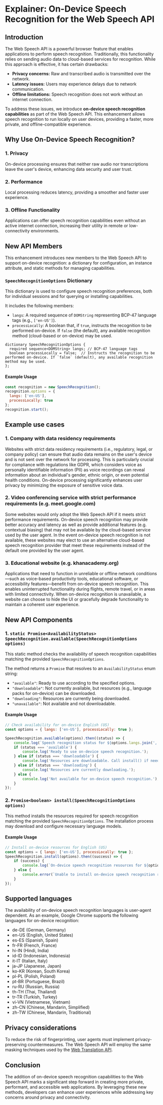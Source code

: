 # Explainer: On-Device Speech Recognition for the Web Speech API

## Introduction

The Web Speech API is a powerful browser feature that enables applications to perform speech recognition. Traditionally, this functionality relies on sending audio data to cloud-based services for recognition. While this approach is effective, it has certain drawbacks:

- **Privacy concerns:** Raw and transcribed audio is transmitted over the network.
- **Latency issues:** Users may experience delays due to network communication.
- **Offline limitations:** Speech recognition does not work without an internet connection.

To address these issues, we introduce **on-device speech recognition capabilities** as part of the Web Speech API. This enhancement allows speech recognition to run locally on user devices, providing a faster, more private, and offline-compatible experience.

## Why Use On-Device Speech Recognition?
 
### 1. **Privacy**
On-device processing ensures that neither raw audio nor transcriptions leave the user's device, enhancing data security and user trust.

### 2. **Performance**
Local processing reduces latency, providing a smoother and faster user experience.

### 3. **Offline Functionality**
Applications can offer speech recognition capabilities even without an active internet connection, increasing their utility in remote or low-connectivity environments.
## New API Members

This enhancement introduces new members to the Web Speech API to support on-device recognition: a dictionary for configuration, an instance attribute, and static methods for managing capabilities.

### `SpeechRecognitionOptions` Dictionary

This dictionary is used to configure speech recognition preferences, both for individual sessions and for querying or installing capabilities.

It includes the following members:

- `langs`: A required sequence of `DOMString` representing BCP-47 language tags (e.g., `['en-US']`).
- `processLocally`: A boolean that, if `true`, instructs the recognition to be performed on-device. If `false` (the default), any available recognition method (cloud-based or on-device) may be used.


```idl
dictionary SpeechRecognitionOptions {
  required sequence<DOMString> langs; // BCP-47 language tags
  boolean processLocally = false;  // Instructs the recognition to be performed on-device. If `false` (default), any available recognition method may be used.
};
```

#### Example Usage
```javascript
const recognition = new SpeechRecognition();
recognition.options = {
  langs: ['en-US'],
  processLocally: true
};
recognition.start();
```

## Example use cases
### 1. Company with data residency requirements
Websites with strict data residency requirements (i.e., regulatory, legal, or company policy) can ensure that audio data remains on the user's device and is not sent over the network for processing. This is particularly crucial for compliance with regulations like GDPR, which considers voice as personally identifiable information (PII) as voice recordings can reveal information about an individual's gender, ethnic origin, or even potential health conditions. On-device processing significantly enhances user privacy by minimizing the exposure of sensitive voice data.

### 2. Video conferencing service with strict performance requirements (e.g. meet.google.com)
Some websites would only adopt the Web Speech API if it meets strict performance requirements. On-device speech recognition may provide better accuracy and latency as well as provide additional features (e.g. contextual biasing) that may not be available by the cloud-based service used by the user agent. In the event on-device speech recognition is not available, these websites may elect to use an alternative cloud-based speech recognition provider that meet these requirements instead of the default one provided by the user agent.

### 3. Educational website (e.g. khanacademy.org)
Applications that need to function in unreliable or offline network conditions—such as voice-based productivity tools, educational software, or accessibility features—benefit from on-device speech recognition. This enables uninterrupted functionality during flights, remote travel, or in areas with limited connectivity. When on-device recognition is unavailable, a website can choose to hide the UI or gracefully degrade functionality to maintain a coherent user experience.

## New API Components

### 1. `static Promise<AvailabilityStatus> SpeechRecognition.available(SpeechRecognitionOptions options)`
This static method checks the availability of speech recognition capabilities matching the provided `SpeechRecognitionOptions`.

The method returns a `Promise` that resolves to an `AvailabilityStatus` enum string:
- `"available"`: Ready to use according to the specified options.
- `"downloadable"`: Not currently available, but resources (e.g., language packs for on-device) can be downloaded.
- `"downloading"`: Resources are currently being downloaded.
- `"unavailable"`: Not available and not downloadable.

#### Example Usage
```javascript
// Check availability for on-device English (US)
const options = { langs: ['en-US'], processLocally: true };

SpeechRecognition.available(options).then((status) => {
    console.log(`Speech recognition status for ${options.langs.join(', ')} (on-device): ${status}.`);
    if (status === 'available') {
        console.log('Ready to use on-device speech recognition.');
    } else if (status === 'downloadable') {
        console.log('Resources are downloadable. Call install() if needed.');
    } else if (status === 'downloading') {
        console.log('Resources are currently downloading.');
    } else {
        console.log('Not available for on-device speech recognition.');
    }
});
```

### 2. `Promise<boolean> install(SpeechRecognitionOptions options)`
This method installs the resources required for speech recognition matching the provided `SpeechRecognitionOptions`. The installation process may download and configure necessary language models.

#### Example Usage
```javascript
// Install on-device resources for English (US)
const options = { langs: ['en-US'], processLocally: true };
SpeechRecognition.install(options).then((success) => {
    if (success) {
        console.log(`On-device speech recognition resources for ${options.langs.join(', ')} installed successfully.`);
    } else {
        console.error(`Unable to install on-device speech recognition resources for ${options.langs.join(', ')}. This could be due to unsupported languages or download issues.`);
    }
});
```

## Supported languages
The availability of on-device speech recognition languages is user-agent dependent. As an example, Google Chrome supports the following languages for on-device recognition:
* de-DE (German, Germany)
* en-US (English, United States)
* es-ES (Spanish, Spain)
* fr-FR (French, France)
* hi-IN (Hindi, India)
* id-ID (Indonesian, Indonesia)
* it-IT (Italian, Italy)
* ja-JP (Japanese, Japan)
* ko-KR (Korean, South Korea)
* pl-PL (Polish, Poland)
* pt-BR (Portuguese, Brazil)
* ru-RU (Russian, Russia)
* th-TH (Thai, Thailand)
* tr-TR (Turkish, Turkey)
* vi-VN (Vietnamese, Vietnam)
* zh-CN (Chinese, Mandarin, Simplified)
* zh-TW (Chinese, Mandarin, Traditional)

## Privacy considerations
To reduce the risk of fingerprinting, user agents must implement privacy-preserving countermeasures. The Web Speech API will employ the same masking techniques used by the [Web Translation API](https://github.com/webmachinelearning/writing-assistance-apis/pull/47).

## Conclusion
The addition of on-device speech recognition capabilities to the Web Speech API marks a significant step forward in creating more private, performant, and accessible web applications. By leveraging these new methods, developers can enhance user experiences while addressing key concerns around privacy and connectivity.